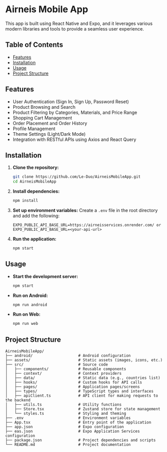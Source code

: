 # Airneis Mobile App

This app is built using React Native and Expo, and it leverages various modern libraries and tools to provide a seamless user experience.

## Table of Contents

- [Features](#features)
- [Installation](#installation)
- [Usage](#usage)
- [Project Structure](#project-structure)

## Features

- User Authentication (Sign In, Sign Up, Password Reset)
- Product Browsing and Search
- Product Filtering by Categories, Materials, and Price Range
- Shopping Cart Management
- Order Placement and Order History
- Profile Management
- Theme Settings (Light/Dark Mode)
- Integration with RESTful APIs using Axios and React Query

## Installation

1. **Clone the repository:**
   ```sh
   git clone https://github.com/Le-Duo/AirneisMobileApp.git
   cd AirneisMobileApp
   ```

2. **Install dependencies:**
   ```sh
   npm install
   ```

3. **Set up environment variables:**
   Create a `.env` file in the root directory and add the following:
   ```env
   EXPO_PUBLIC_API_BASE_URL=https://airneisservices.onrender.com/ or EXPO_PUBLIC_API_BASE_URL=<your-api-url>
   ```

4. **Run the application:**
   ```sh
   npm start
   ```

## Usage

- **Start the development server:**
  ```sh
  npm start
  ```

- **Run on Android:**
  ```sh
  npm run android
  ```

- **Run on Web:**
  ```sh
  npm run web
  ```

## Project Structure

```plaintext
AirneisMobileApp/
├── android/                    # Android configuration
├── assets/                     # Static assets (images, icons, etc.)
├── src/                        # Source code
│   ├── components/             # Reusable components
│   ├── context/                # Context providers
│   ├── data/                   # Static data (e.g., countries list)
│   ├── hooks/                  # Custom hooks for API calls
│   ├── pages/                  # Application pages/screens
│   ├── types/                  # TypeScript types and interfaces
│   ├── apiClient.ts            # API client for making requests to the backend
│   ├── utils.ts                # Utility functions
│   ├── Store.tsx               # Zustand store for state management
│   └── styles.ts               # Styling and theming
├── .env                        # Environment variables
├── App.tsx                     # Entry point of the application
├── app.json                    # Expo configuration
├── eas.json                    # Expo Application Services configuration
├── package.json                # Project dependencies and scripts
└── README.md                   # Project documentation
```